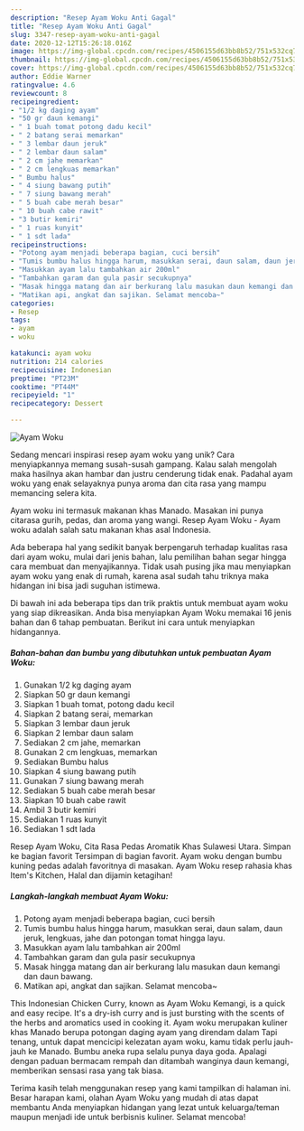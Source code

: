 ```yaml
---
description: "Resep Ayam Woku Anti Gagal"
title: "Resep Ayam Woku Anti Gagal"
slug: 3347-resep-ayam-woku-anti-gagal
date: 2020-12-12T15:26:18.016Z
image: https://img-global.cpcdn.com/recipes/4506155d63bb8b52/751x532cq70/ayam-woku-foto-resep-utama.jpg
thumbnail: https://img-global.cpcdn.com/recipes/4506155d63bb8b52/751x532cq70/ayam-woku-foto-resep-utama.jpg
cover: https://img-global.cpcdn.com/recipes/4506155d63bb8b52/751x532cq70/ayam-woku-foto-resep-utama.jpg
author: Eddie Warner
ratingvalue: 4.6
reviewcount: 8
recipeingredient:
- "1/2 kg daging ayam"
- "50 gr daun kemangi"
- " 1 buah tomat potong dadu kecil"
- " 2 batang serai memarkan"
- " 3 lembar daun jeruk"
- " 2 lembar daun salam"
- " 2 cm jahe memarkan"
- " 2 cm lengkuas memarkan"
- " Bumbu halus"
- " 4 siung bawang putih"
- " 7 siung bawang merah"
- " 5 buah cabe merah besar"
- " 10 buah cabe rawit"
- "3 butir kemiri"
- " 1 ruas kunyit"
- " 1 sdt lada"
recipeinstructions:
- "Potong ayam menjadi beberapa bagian, cuci bersih"
- "Tumis bumbu halus hingga harum, masukkan serai, daun salam, daun jeruk, lengkuas, jahe dan potongan tomat hingga layu."
- "Masukkan ayam lalu tambahkan air 200ml"
- "Tambahkan garam dan gula pasir secukupnya"
- "Masak hingga matang dan air berkurang lalu masukan daun kemangi dan daun bawang."
- "Matikan api, angkat dan sajikan. Selamat mencoba~"
categories:
- Resep
tags:
- ayam
- woku

katakunci: ayam woku 
nutrition: 214 calories
recipecuisine: Indonesian
preptime: "PT23M"
cooktime: "PT44M"
recipeyield: "1"
recipecategory: Dessert

---
```



![Ayam Woku](https://img-global.cpcdn.com/recipes/4506155d63bb8b52/751x532cq70/ayam-woku-foto-resep-utama.jpg)

Sedang mencari inspirasi resep ayam woku yang unik? Cara menyiapkannya memang susah-susah gampang. Kalau salah mengolah maka hasilnya akan hambar dan justru cenderung tidak enak. Padahal ayam woku yang enak selayaknya punya aroma dan cita rasa yang mampu memancing selera kita.

Ayam woku ini termasuk makanan khas Manado. Masakan ini punya citarasa gurih, pedas, dan aroma yang wangi. Resep Ayam Woku - Ayam woku adalah salah satu makanan khas asal Indonesia.

Ada beberapa hal yang sedikit banyak berpengaruh terhadap kualitas rasa dari ayam woku, mulai dari jenis bahan, lalu pemilihan bahan segar hingga cara membuat dan menyajikannya. Tidak usah pusing jika mau menyiapkan ayam woku yang enak di rumah, karena asal sudah tahu triknya maka hidangan ini bisa jadi suguhan istimewa.


Di bawah ini ada beberapa tips dan trik praktis untuk membuat ayam woku yang siap dikreasikan. Anda bisa menyiapkan Ayam Woku memakai 16 jenis bahan dan 6 tahap pembuatan. Berikut ini cara untuk menyiapkan hidangannya.

<!--inarticleads1-->

##### Bahan-bahan dan bumbu yang dibutuhkan untuk pembuatan Ayam Woku:

1. Gunakan 1/2 kg daging ayam
1. Siapkan 50 gr daun kemangi
1. Siapkan  1 buah tomat, potong dadu kecil
1. Siapkan  2 batang serai, memarkan
1. Siapkan  3 lembar daun jeruk
1. Siapkan  2 lembar daun salam
1. Sediakan  2 cm jahe, memarkan
1. Gunakan  2 cm lengkuas, memarkan
1. Sediakan  Bumbu halus
1. Siapkan  4 siung bawang putih
1. Gunakan  7 siung bawang merah
1. Sediakan  5 buah cabe merah besar
1. Siapkan  10 buah cabe rawit
1. Ambil 3 butir kemiri
1. Sediakan  1 ruas kunyit
1. Sediakan  1 sdt lada


Resep Ayam Woku, Cita Rasa Pedas Aromatik Khas Sulawesi Utara. Simpan ke bagian favorit Tersimpan di bagian favorit. Ayam woku dengan bumbu kuning pedas adalah favoritnya di masakan. Ayam Woku resep rahasia khas Item&#39;s Kitchen, Halal dan dijamin ketagihan! 

<!--inarticleads2-->

##### Langkah-langkah membuat Ayam Woku:

1. Potong ayam menjadi beberapa bagian, cuci bersih
1. Tumis bumbu halus hingga harum, masukkan serai, daun salam, daun jeruk, lengkuas, jahe dan potongan tomat hingga layu.
1. Masukkan ayam lalu tambahkan air 200ml
1. Tambahkan garam dan gula pasir secukupnya
1. Masak hingga matang dan air berkurang lalu masukan daun kemangi dan daun bawang.
1. Matikan api, angkat dan sajikan. Selamat mencoba~


This Indonesian Chicken Curry, known as Ayam Woku Kemangi, is a quick and easy recipe. It&#39;s a dry-ish curry and is just bursting with the scents of the herbs and aromatics used in cooking it. Ayam woku merupakan kuliner khas Manado berupa potongan daging ayam yang direndam dalam Tapi tenang, untuk dapat mencicipi kelezatan ayam woku, kamu tidak perlu jauh-jauh ke Manado. Bumbu aneka rupa selalu punya daya goda. Apalagi dengan paduan bermacam rempah dan ditambah wanginya daun kemangi, memberikan sensasi rasa yang tak biasa. 

Terima kasih telah menggunakan resep yang kami tampilkan di halaman ini. Besar harapan kami, olahan Ayam Woku yang mudah di atas dapat membantu Anda menyiapkan hidangan yang lezat untuk keluarga/teman maupun menjadi ide untuk berbisnis kuliner. Selamat mencoba!
